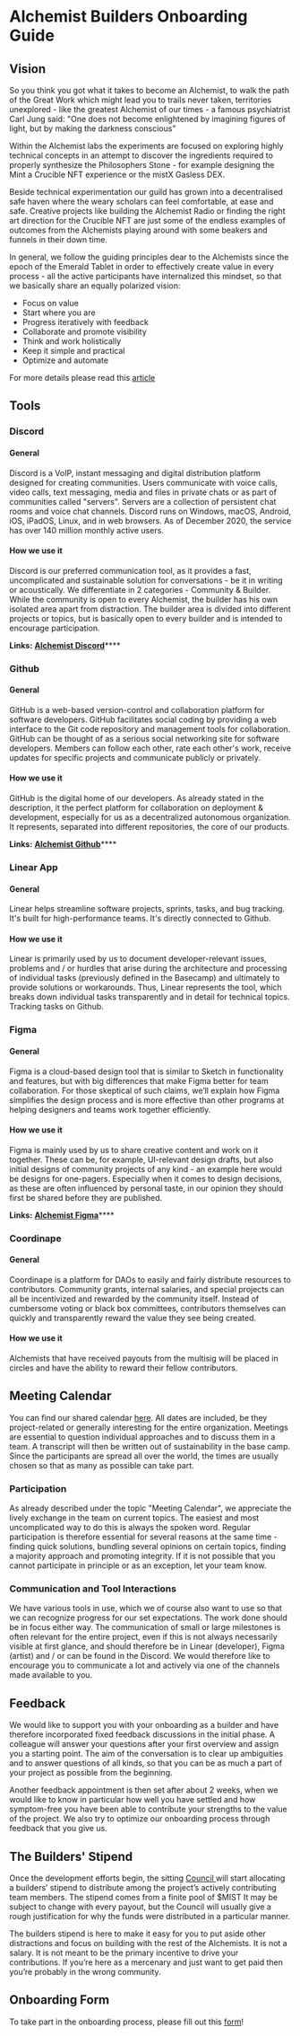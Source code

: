 # Alchemist Builders Onboarding Guide

## Vision

So you think you got what it takes to become an Alchemist, to walk the path of the Great Work which might lead you to trails never taken, territories unexplored - like the greatest Alchemist of our times - a famous psychiatrist Carl Jung said: "One does not become enlightened by imagining figures of light, but by making the darkness conscious"

Within the Alchemist labs the experiments are focused on exploring highly technical concepts in an attempt to discover the ingredients required to properly synthesize the Philosophers Stone - for example designing the Mint a Crucible NFT experience or the mistX Gasless DEX.

Beside technical experimentation our guild has grown into a decentralised safe haven where the weary scholars can feel comfortable, at ease and safe. Creative projects like building the Alchemist Radio or finding the right art direction for the Crucible NFT are just some of the endless examples of outcomes from the Alchemists playing around with some beakers and funnels in their down time.

In general, we follow the guiding principles dear to the Alchemists since the epoch of the Emerald Tablet in order to effectively create value in every process - all the active participants have internalized this mindset, so that we basically share an equally polarized vision:

* Focus on value
* Start where you are
* Progress iteratively with feedback
* Collaborate and promote visibility
* Think and work holistically
* Keep it simple and practical
* Optimize and automate

For more details please read this [article](where-to-start-the-7-itil-guiding-principles-thegostep-s.md)

## Tools

### Discord

#### **General**

Discord is a VoIP, instant messaging and digital distribution platform designed for creating communities. Users communicate with voice calls, video calls, text messaging, media and files in private chats or as part of communities called "servers". Servers are a collection of persistent chat rooms and voice chat channels. Discord runs on Windows, macOS, Android, iOS, iPadOS, Linux, and in web browsers. As of December 2020, the service has over 140 million monthly active users.

#### **How we use it**

Discord is our preferred communication tool, as it provides a fast, uncomplicated and sustainable solution for conversations - be it in writing or acoustically. We differentiate in 2 categories - Community & Builder. While the community is open to every Alchemist, the builder has his own isolated area apart from distraction. The builder area is divided into different projects or topics, but is basically open to every builder and is intended to encourage participation.

**Links:** [**Alchemist Discord**](http://discord.alchemist.wtf)****



### Github

#### **General**

GitHub is a web-based version-control and collaboration platform for software developers. GitHub facilitates social coding by providing a web interface to the Git code repository and management tools for collaboration. GitHub can be thought of as a serious social networking site for software developers. Members can follow each other, rate each other's work, receive updates for specific projects and communicate publicly or privately.

#### **How we use it**

GitHub is the digital home of our developers. As already stated in the description, it the perfect platform for collaboration on deployment & development, especially for us as a decentralized autonomous organization. It represents, separated into different repositories, the core of our products.

**Links:** [**Alchemist Github**](https://github.com/alchemistcoin/alchemist)****

### Linear App

#### **General**

Linear helps streamline software projects, sprints, tasks, and bug tracking. It's built for high-performance teams. It's directly connected to Github.

#### **How we use it**

Linear is primarily used by us to document developer-relevant issues, problems and / or hurdles that arise during the architecture and processing of individual tasks (previously defined in the Basecamp) and ultimately to provide solutions or workarounds. Thus, Linear represents the tool, which breaks down individual tasks transparently and in detail for technical topics. Tracking tasks on Github.

### Figma

#### **General**

Figma is a cloud-based design tool that is similar to Sketch in functionality and features, but with big differences that make Figma better for team collaboration. For those skeptical of such claims, we’ll explain how Figma simplifies the design process and is more effective than other programs at helping designers and teams work together efficiently.

#### **How we use it**

Figma is mainly used by us to share creative content and work on it together. These can be, for example, UI-relevant design drafts, but also initial designs of community projects of any kind - an example here would be designs for one-pagers. Especially when it comes to design decisions, as these are often influenced by personal taste, in our opinion they should first be shared before they are published.

**Links:** [**Alchemist Figma**](https://figma.com)****

### **Coordinape**

#### **General**

Coordinape is a platform for DAOs to easily and fairly distribute resources to contributors. Community grants, internal salaries, and special projects can all be incentivized and rewarded by the community itself. Instead of cumbersome voting or black box committees, contributors themselves can quickly and transparently reward the value they see being created.

#### **How we use it**

Alchemists that have received payouts from the multisig will be placed in circles and have the ability to reward their fellow contributors.

## Meeting Calendar

You can find our shared calendar [here](https://calendar.google.com/calendar/u/2/r?cid=c29sYm9mcWlnZGQzbzdzY3E3cWdyN3R2b2NAZ3JvdXAuY2FsZW5kYXIuZ29vZ2xlLmNvbQ). All dates are included, be they project-related or generally interesting for the entire organization. Meetings are essential to question individual approaches and to discuss them in a team. A transcript will then be written out of sustainability in the base camp. Since the participants are spread all over the world, the times are usually chosen so that as many as possible can take part.



### Participation&#x20;

As already described under the topic "Meeting Calendar", we appreciate the lively exchange in the team on current topics. The easiest and most uncomplicated way to do this is always the spoken word. Regular participation is therefore essential for several reasons at the same time - finding quick solutions, bundling several opinions on certain topics, finding a majority approach and promoting integrity. If it is not possible that you cannot participate in principle or as an exception, let your team know.

### Communication and Tool Interactions

We have various tools in use, which we of course also want to use so that we can recognize progress for our set expectations. The work done should be in focus either way. The communication of small or large milestones is often relevant for the entire project, even if this is not always necessarily visible at first glance, and should therefore be in Linear (developer), Figma (artist) and / or can be found in the Discord. We would therefore like to encourage you to communicate a lot and actively via one of the channels made available to you.

## Feedback

We would like to support you with your onboarding as a builder and have therefore incorporated fixed feedback discussions in the initial phase. A colleague will answer your questions after your first overview and assign you a starting point. The aim of the conversation is to clear up ambiguities and to answer questions of all kinds, so that you can be as much a part of your project as possible from the beginning.

Another feedback appointment is then set after about 2 weeks, when we would like to know in particular how well you have settled and how symptom-free you have been able to contribute your strengths to the value of the project. We also try to optimize our onboarding process through feedback that you give us.

## The Builders' Stipend

Once the development efforts begin, the sitting [Council ](https://docs.alchemist.wtf/alchemist/the-alchemist-fractal/overview#the-alchemist-council)will start allocating a builders’ stipend to distribute among the project’s actively contributing team members. The stipend comes from a finite pool of $MIST  It may be subject to change with every payout, but the Council will usually give a rough justification for why the funds were distributed in a particular manner.

The builders stipend is here to make it easy for you to put aside other distractions and focus on building with the rest of the Alchemists. It is not a salary. It is not meant to be the primary incentive to drive your contributions. If you’re here as a mercenary and just want to get paid then you’re probably in the wrong community.

## Onboarding Form

To take part in the onboarding process, please fill out this [form](https://alchemistcoin.typeform.com/to/YUBB53J8)!
